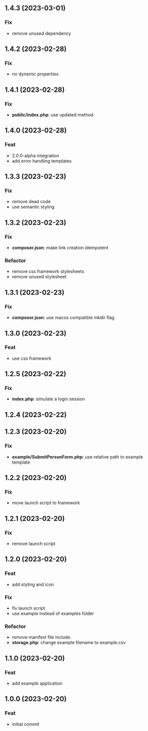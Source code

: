 ## 1.4.3 (2023-03-01)

### Fix

- remove unused dependency

## 1.4.2 (2023-02-28)

### Fix

- no dynamic properties

## 1.4.1 (2023-02-28)

### Fix

- **public/index.php**: use updated method

## 1.4.0 (2023-02-28)

### Feat

- 2.0.0-alpha integration
- add error handling templates

## 1.3.3 (2023-02-23)

### Fix

- remove dead code
- use semantic styling

## 1.3.2 (2023-02-23)

### Fix

- **composer.json**: make link creation idempotent

### Refactor

- remove css framework stylesheets
- remove unused stylesheet

## 1.3.1 (2023-02-23)

### Fix

- **composer.json**: use macos compatible mkdir flag

## 1.3.0 (2023-02-23)

### Feat

- use css framework

## 1.2.5 (2023-02-22)

### Fix

- **index.php**: simulate a login session

## 1.2.4 (2023-02-22)

## 1.2.3 (2023-02-20)

### Fix

- **example/SubmitPersonForm.php**: use relative path to example template

## 1.2.2 (2023-02-20)

### Fix

- move launch script to framework

## 1.2.1 (2023-02-20)

### Fix

- remove launch script

## 1.2.0 (2023-02-20)

### Feat

- add styling and icon

### Fix

- fix launch script
- use example instead of examples folder

### Refactor

- remove manifest file include
- **storage.php**: change example filename to example.csv

## 1.1.0 (2023-02-20)

### Feat

- add example application

## 1.0.0 (2023-02-20)

### Feat

- initial commit
